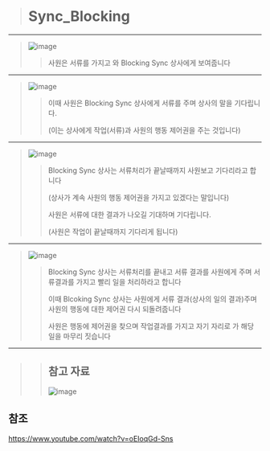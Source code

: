 > # Sync_Blocking

----------------------

> ![image](https://user-images.githubusercontent.com/38696775/203327046-859fbc8b-1af4-4e10-abf9-bf7dac99a063.png)
>>
>> 사원은 서류를 가지고 와 Blocking Sync 상사에게 보여줍니다

------------------------

> ![image](https://user-images.githubusercontent.com/38696775/203327077-7a29dc41-6e75-4983-9781-19a42701abea.png)
>>
>> 이때 사원은 Blocking Sync 상사에게 서류를 주며 상사의 말을 기다립니다.
>>
>> (이는 상사에게 작업(서류)과 사원의 행동 제어권을 주는 것입니다) 

------------------------

> ![image](https://user-images.githubusercontent.com/38696775/203327117-abaf41ac-97f4-4d84-b52f-d6a6bed76a33.png)
>>
>> Blocking Sync 상사는 서류처리가 끝날때까지 사원보고 기다리라고 합니다 
>> 
>> (상사가 계속 사원의 행동 제어권을 가지고 있겠다는 말입니다)
>> 
>> 사원은 서류에 대한 결과가 나오길 기대하며 기다립니다. 
>> 
>> (사원은 작업이 끝날때까지 기다리게 됩니다)

------------------------

> ![image](https://user-images.githubusercontent.com/38696775/203327155-e9ade30e-a50b-4c27-be52-5c96e9234d45.png)
>>
>>Blocking Sync 상사는 서류처리를 끝내고 서류 결과를 사원에게 주며 서류결과를 가지고 빨리 일을 처리하라고 합니다
>>
>> 이때 Blcoking Sync 상사는 사원에게 서류 결과(상사의 일의 결과)주며 사원의 행동에 대한 제어권 다시 되돌려줍니다
>>
>> 사원은 행동에 제어권을 찾으며 작업결과를 가지고 자기 자리로 가 해당 일을 마무리 짓습니다

------------------------

>> ## 참고 자료
>> ![image](https://user-images.githubusercontent.com/38696775/203347803-8dccf03e-dfeb-4230-95b9-9508a86875ef.png)




## 참조
https://www.youtube.com/watch?v=oEIoqGd-Sns
